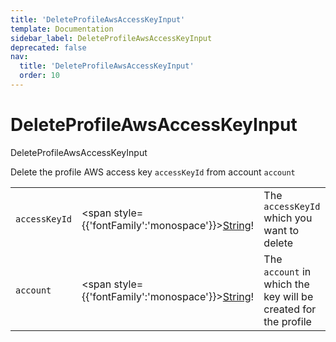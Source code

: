 ```yaml
---
title: 'DeleteProfileAwsAccessKeyInput'
template: Documentation
sidebar_label: DeleteProfileAwsAccessKeyInput
deprecated: false
nav:
  title: 'DeleteProfileAwsAccessKeyInput'
  order: 10
---
```


# DeleteProfileAwsAccessKeyInput

<div style={{'fontFamily':'monospace'}}><span style={{'fontSize':'1.5rem','fontWeight':500}}>DeleteProfileAwsAccessKeyInput</span></div>



Delete the profile AWS access key `accessKeyId` from account `account`

| | | |
| -- | -- | -- |
| `accessKeyId` | <span style={{'fontFamily':'monospace'}}><a href="/guardrails/docs/reference/graphql/scalar/String">String</a>!</span> | The `accessKeyId` which you want to delete |
| `account` | <span style={{'fontFamily':'monospace'}}><a href="/guardrails/docs/reference/graphql/scalar/String">String</a>!</span> | The `account` in which the key will be created for the profile |